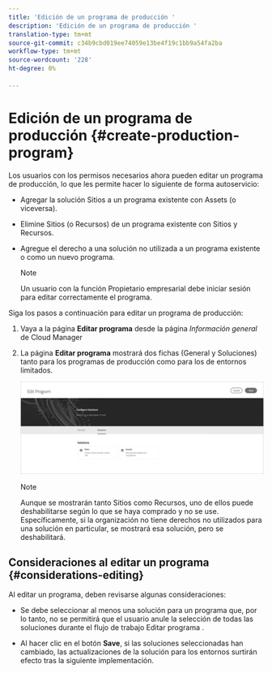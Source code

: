 ```yaml
---
title: 'Edición de un programa de producción '
description: 'Edición de un programa de producción '
translation-type: tm+mt
source-git-commit: c34b9cbd019ee74059e13be4f19c1bb9a54fa2ba
workflow-type: tm+mt
source-wordcount: '228'
ht-degree: 0%

---
```



# Edición de un programa de producción {#create-production-program}

Los usuarios con los permisos necesarios ahora pueden editar un programa de producción, lo que les permite hacer lo siguiente de forma autoservicio:

* Agregar la solución Sitios a un programa existente con Assets (o viceversa).
* Elimine Sitios (o Recursos) de un programa existente con Sitios y Recursos.
* Agregue el derecho a una solución no utilizada a un programa existente o como un nuevo programa.

   >[!NOTE]
   >Un usuario con la función Propietario empresarial debe iniciar sesión para editar correctamente el programa.

Siga los pasos a continuación para editar un programa de producción:

1. Vaya a la página **Editar programa** desde la página *Información general* de Cloud Manager

1. La página **Editar programa** mostrará dos fichas (General y Soluciones) tanto para los programas de producción como para los de entornos limitados.

   ![](assets/edit-program.png)

   >[!NOTE]
   >Aunque se mostrarán tanto Sitios como Recursos, uno de ellos puede deshabilitarse según lo que se haya comprado y no se use. Específicamente, si la organización no tiene derechos no utilizados para una solución en particular, se mostrará esa solución, pero se deshabilitará.

## Consideraciones al editar un programa {#considerations-editing}

Al editar un programa, deben revisarse algunas consideraciones:

* Se debe seleccionar al menos una solución para un programa que, por lo tanto, no se permitirá que el usuario anule la selección de todas las soluciones durante el flujo de trabajo Editar programa .

* Al hacer clic en el botón **Save**, si las soluciones seleccionadas han cambiado, las actualizaciones de la solución para los entornos surtirán efecto tras la siguiente implementación.